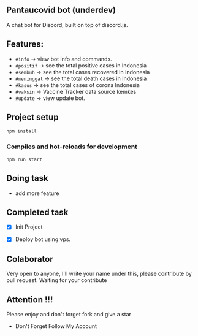 ## Pantaucovid bot (underdev)
A chat bot for Discord, built on top of discord.js. 

## Features:
- `#info` -> view bot info and commands.
- `#positif` -> see the total positive cases in Indonesia
- `#sembuh` -> see the total cases recovered in Indonesia
- `#meninggal` -> see the total death cases in Indonesia
- `#kasus` -> see the total cases of corona Indonesia
- `#vaksin` -> Vaccine Tracker data source kemkes
- `#update` -> view update bot.

## Project setup
```
npm install
```

### Compiles and hot-reloads for development
```
npm run start
```

## Doing task
- add more feature

## Completed task
- [x] Init Project
- [x] Deploy bot using vps.


## Colaborator
Very open to anyone, I'll write your name under this, please contribute by pull request.
Waiting for your contribute

## Attention !!!
Please enjoy and don't forget fork and give a star
- Don't Forget Follow My Account
